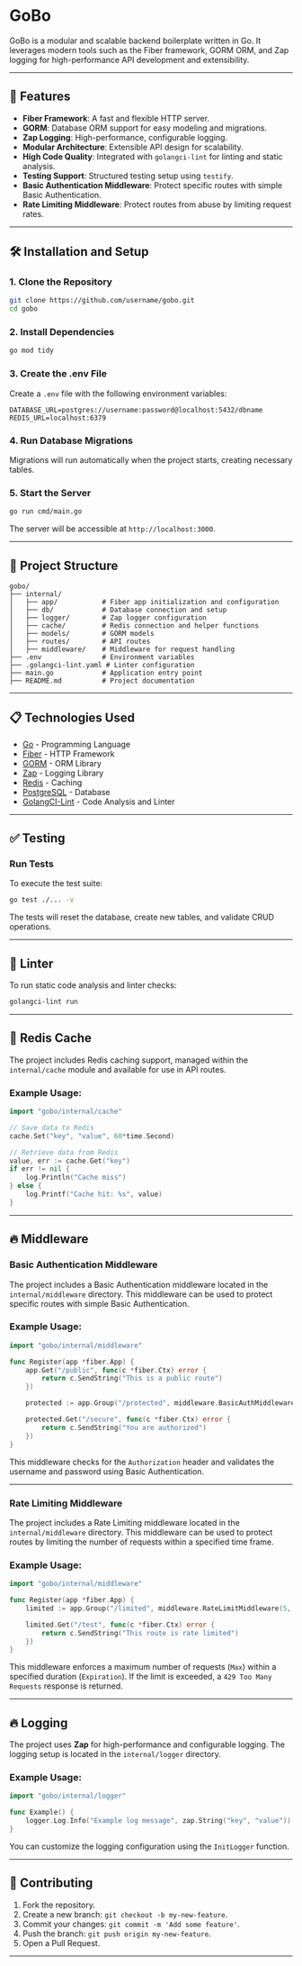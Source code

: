 # GoBo

GoBo is a modular and scalable backend boilerplate written in Go. It leverages modern tools such as the Fiber framework, GORM ORM, and Zap logging for high-performance API development and extensibility.

---

## 🚀 Features

- **Fiber Framework**: A fast and flexible HTTP server.
- **GORM**: Database ORM support for easy modeling and migrations.
- **Zap Logging**: High-performance, configurable logging.
- **Modular Architecture**: Extensible API design for scalability.
- **High Code Quality**: Integrated with `golangci-lint` for linting and static analysis.
- **Testing Support**: Structured testing setup using `testify`.
- **Basic Authentication Middleware**: Protect specific routes with simple Basic Authentication.
- **Rate Limiting Middleware**: Protect routes from abuse by limiting request rates.

---

## 🛠️ Installation and Setup

### 1. **Clone the Repository**

```bash
git clone https://github.com/username/gobo.git
cd gobo
```

### 2. **Install Dependencies**

```bash
go mod tidy
```

### 3. **Create the .env File**

Create a `.env` file with the following environment variables:

```plaintext
DATABASE_URL=postgres://username:password@localhost:5432/dbname
REDIS_URL=localhost:6379
```

### 4. **Run Database Migrations**

Migrations will run automatically when the project starts, creating necessary tables.

### 5. **Start the Server**

```bash
go run cmd/main.go
```

The server will be accessible at `http://localhost:3000`.

---

## 📂 Project Structure

```
gobo/
├── internal/
│   ├── app/           # Fiber app initialization and configuration
│   ├── db/            # Database connection and setup
│   ├── logger/        # Zap logger configuration
│   ├── cache/         # Redis connection and helper functions
│   ├── models/        # GORM models
│   ├── routes/        # API routes
│   ├── middleware/    # Middleware for request handling
├── .env               # Environment variables
├── .golangci-lint.yaml # Linter configuration
├── main.go            # Application entry point
├── README.md          # Project documentation
```

---

## 📋 Technologies Used

- [Go](https://go.dev/) - Programming Language
- [Fiber](https://gofiber.io/) - HTTP Framework
- [GORM](https://gorm.io/) - ORM Library
- [Zap](https://github.com/uber-go/zap) - Logging Library
- [Redis](https://redis.io/) - Caching
- [PostgreSQL](https://www.postgresql.org/) - Database
- [GolangCI-Lint](https://golangci-lint.run/) - Code Analysis and Linter

---

## ✅ Testing

### Run Tests

To execute the test suite:

```bash
go test ./... -v
```

The tests will reset the database, create new tables, and validate CRUD operations.

---

## 🔧 Linter

To run static code analysis and linter checks:

```bash
golangci-lint run
```

---

## 🔧 Redis Cache

The project includes Redis caching support, managed within the `internal/cache` module and available for use in API routes.

### Example Usage:

```go
import "gobo/internal/cache"

// Save data to Redis
cache.Set("key", "value", 60*time.Second)

// Retrieve data from Redis
value, err := cache.Get("key")
if err != nil {
    log.Println("Cache miss")
} else {
    log.Printf("Cache hit: %s", value)
}
```

---

## 🔥 Middleware

### Basic Authentication Middleware

The project includes a Basic Authentication middleware located in the `internal/middleware` directory. This middleware can be used to protect specific routes with simple Basic Authentication.

### Example Usage:

```go
import "gobo/internal/middleware"

func Register(app *fiber.App) {
    app.Get("/public", func(c *fiber.Ctx) error {
        return c.SendString("This is a public route")
    })

    protected := app.Group("/protected", middleware.BasicAuthMiddleware("admin", "password"))

    protected.Get("/secure", func(c *fiber.Ctx) error {
        return c.SendString("You are authorized")
    })
}
```

This middleware checks for the `Authorization` header and validates the username and password using Basic Authentication.

---

### Rate Limiting Middleware

The project includes a Rate Limiting middleware located in the `internal/middleware` directory. This middleware can be used to protect routes by limiting the number of requests within a specified time frame.

### Example Usage:

```go
import "gobo/internal/middleware"

func Register(app *fiber.App) {
    limited := app.Group("/limited", middleware.RateLimitMiddleware(5, 10*time.Second))

    limited.Get("/test", func(c *fiber.Ctx) error {
        return c.SendString("This route is rate limited")
    })
}
```

This middleware enforces a maximum number of requests (`Max`) within a specified duration (`Expiration`). If the limit is exceeded, a `429 Too Many Requests` response is returned.

---

## 🔥 Logging

The project uses **Zap** for high-performance and configurable logging. The logging setup is located in the `internal/logger` directory.

### Example Usage:

```go
import "gobo/internal/logger"

func Example() {
    logger.Log.Info("Example log message", zap.String("key", "value"))
}
```

You can customize the logging configuration using the `InitLogger` function.

---

## 🤝 Contributing

1. Fork the repository.
2. Create a new branch: `git checkout -b my-new-feature`.
3. Commit your changes: `git commit -m 'Add some feature'`.
4. Push the branch: `git push origin my-new-feature`.
5. Open a Pull Request.

---
